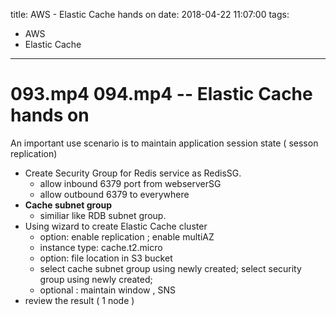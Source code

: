 title: AWS - Elastic Cache hands on
date: 2018-04-22 11:07:00
tags:
- AWS
- Elastic Cache
---

# 093.mp4 094.mp4 -- Elastic Cache hands on

An important use scenario is to maintain application session state ( sesson replication)

* Create Security Group for Redis service as RedisSG.
  * allow inbound 6379 port from webserverSG
  * allow outbound 6379 to everywhere
* __Cache subnet group__
  * similiar like RDB subnet group.
* Using wizard to create Elastic Cache cluster
  * option: enable replication ; enable multiAZ
  * instance type: cache.t2.micro
  * option: file location in S3 bucket
  * select cache subnet group using newly created; select security group using newly created;
  * optional : maintain window , SNS
* review the result ( 1 node )
